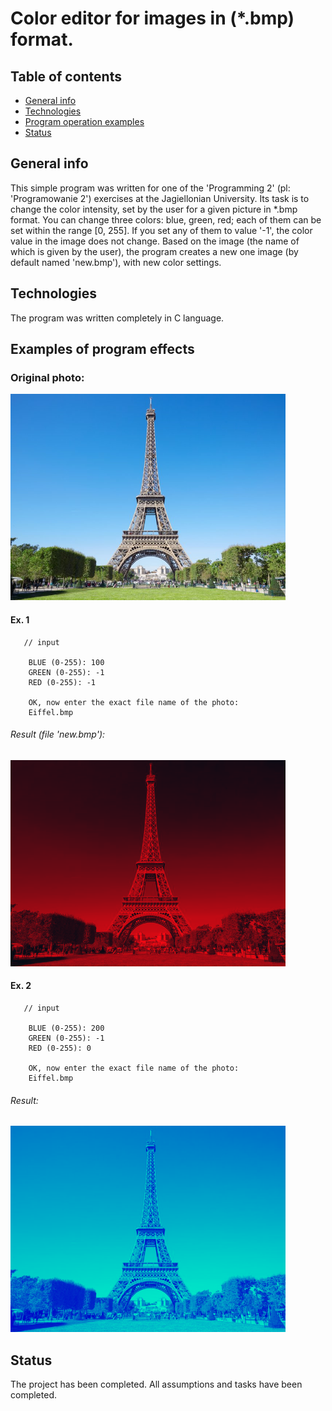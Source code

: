 # Color editor for images in (*.bmp) format.

## Table of contents
* [General info](#general-info)
* [Technologies](#technologies)
* [Program operation examples](#program-operation-examples)
* [Status](#status)

## General info
This simple program was written for one of the 'Programming 2' (pl: 'Programowanie 2') exercises at the Jagiellonian University.
Its task is to change the color intensity, set by the user for a given picture in *.bmp format. You can change three colors: blue, green, red; each of them can be set within the range [0, 255]. If you set any of them to value '-1', the color value in the image does not change. Based on the image (the name of which is given by the user), the program creates a new one image (by default named 'new.bmp'), with new color settings.

## Technologies
The program was written completely in C language.

## Examples of program effects

### Original photo:
<img src="cmake-build-debug/Eiffel.bmp" alt="Original photo" width="440" height="330"/>

#### Ex. 1
```meanwhile
   // input
   
    BLUE (0-255): 100
    GREEN (0-255): -1
    RED (0-255): -1

    OK, now enter the exact file name of the photo: 
    Eiffel.bmp
```

###### Result (file 'new.bmp'):
  <img src="cmake-build-debug/new.bmp" alt="ex1" width="440" height="330"/>
  
  
#### Ex. 2
```meanwhile
   // input
   
    BLUE (0-255): 200
    GREEN (0-255): -1
    RED (0-255): 0

    OK, now enter the exact file name of the photo: 
    Eiffel.bmp
```

###### Result:
  <img src="cmake-build-debug/ex2.bmp" alt="ex2" width="440" height="330"/>


## Status
The project has been completed. All assumptions and tasks have been completed.
